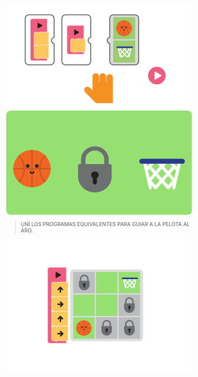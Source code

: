 <div class="mu-kindergarten-context-image-slides">
  <img src="https://raw.githubusercontent.com/MumukiProject/mumuki-guia-gobstones-primeros-programas-kinder-2/master/assets/tutorial2_12_1606331106864.svg" alt="Elegir el programa correcto para el tablero dado" class="active">
  <img src="https://raw.githubusercontent.com/MumukiProject/mumuki-guia-gobstones-primeros-programas-kinder-2/master/assets/escena_basquet_candado_1607028334481.svg" alt="La pelota va al are salteando el candado" >
</div>

> UNÍ LOS PROGRAMAS EQUIVALENTES PARA GUIAR A LA PELOTA AL ARO.

<img src="https://raw.githubusercontent.com/MumukiProject/mumuki-guia-gobstones-repeticion-kinder-2/master/assets/match10_tab_modif2-01_1610560082416.svg" alt="match10_tab_modif2-01_1610560082416.svg" width="auto" height="auto">
